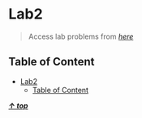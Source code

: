 # Lab2

> Access lab problems from _[here](./lab2.pdf)_

## Table of Content

<!-- TOC -->

- [Lab2](#lab2)
    - [Table of Content](#table-of-content)

<!-- /TOC -->

**_[&uarr; top](#table-of-content)_**

